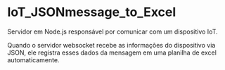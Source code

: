 # IoT_JSONmessage_to_Excel
Servidor em Node.js responsável por comunicar com um dispositivo IoT.  

Quando o servidor websocket recebe as informações do dispositivo via JSON, ele registra esses dados da mensagem em uma planilha de excel automaticamente. 

